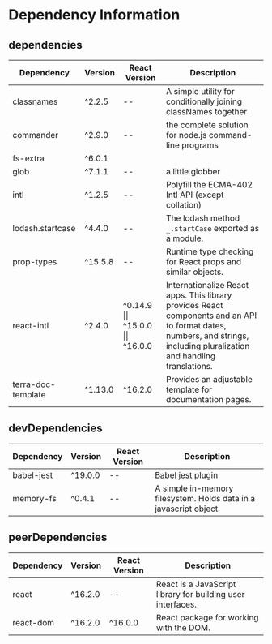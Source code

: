 # Dependency Information

## dependencies
| Dependency | Version | React Version | Description |
|-|-|-|-|
| classnames | ^2.2.5 | -- | A simple utility for conditionally joining classNames together |
| commander | ^2.9.0 | -- | the complete solution for node.js command-line programs |
| fs-extra | ^6.0.1 | | |
| glob | ^7.1.1 | -- | a little globber |
| intl | ^1.2.5 | -- | Polyfill the ECMA-402 Intl API (except collation) |
| lodash.startcase | ^4.4.0 | -- | The lodash method `_.startCase` exported as a module. |
| prop-types | ^15.5.8 | -- | Runtime type checking for React props and similar objects. |
| react-intl | ^2.4.0 | ^0.14.9 \|\| ^15.0.0 \|\| ^16.0.0 | Internationalize React apps. This library provides React components and an API to format dates, numbers, and strings, including pluralization and handling translations. |
| terra-doc-template | ^1.13.0 | ^16.2.0 | Provides an adjustable template for documentation pages. |

## devDependencies
| Dependency | Version | React Version | Description |
|-|-|-|-|
| babel-jest | ^19.0.0 | -- | [Babel](https://github.com/babel/babel) [jest](https://github.com/facebook/jest) plugin |
| memory-fs | ^0.4.1 | -- | A simple in-memory filesystem. Holds data in a javascript object. |

## peerDependencies
| Dependency | Version | React Version | Description |
|-|-|-|-|
| react | ^16.2.0 | -- | React is a JavaScript library for building user interfaces. |
| react-dom | ^16.2.0 | ^16.0.0 | React package for working with the DOM. |
